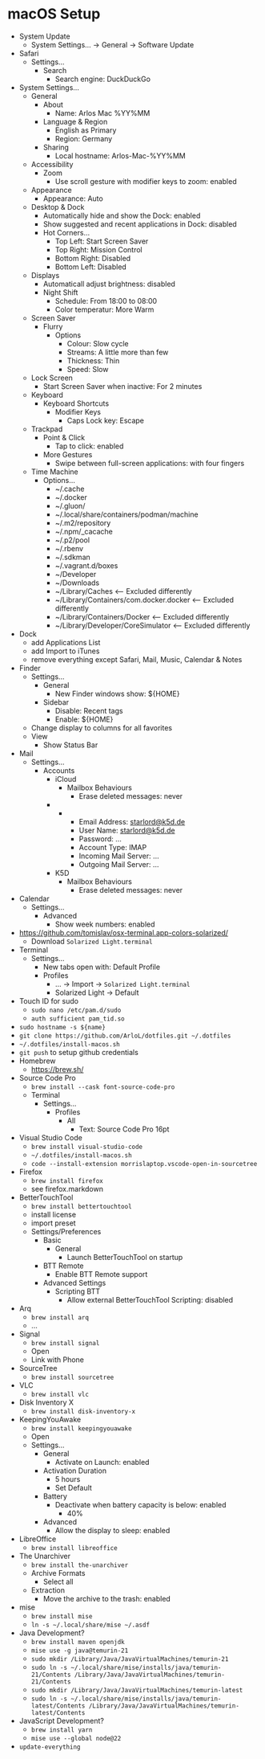 # macOS Setup

* System Update
    * System Settings… -> General -> Software Update
* Safari
    * Settings…
        * Search
            * Search engine: DuckDuckGo
* System Settings…
    * General
        * About
            * Name: Arlos Mac %YY%MM
        * Language & Region
            * English as Primary
            * Region: Germany
        * Sharing
            * Local hostname: Arlos-Mac-%YY%MM
    * Accessibility
        * Zoom
            * Use scroll gesture with modifier keys to zoom: enabled
    * Appearance
        * Appearance: Auto
    * Desktop & Dock
        * Automatically hide and show the Dock: enabled
        * Show suggested and recent applications in Dock: disabled
        * Hot Corners…
            * Top Left: Start Screen Saver
            * Top Right: Mission Control
            * Bottom Right: Disabled
            * Bottom Left: Disabled
    * Displays
        * Automaticall adjust brightness: disabled
        * Night Shift
            * Schedule: From 18:00 to 08:00
            * Color temperatur: More Warm
    * Screen Saver
        * Flurry
            * Options
                * Colour: Slow cycle
                * Streams: A little more than few
                * Thickness: Thin
                * Speed: Slow
    * Lock Screen
        * Start Screen Saver when inactive: For 2 minutes
    * Keyboard
        * Keyboard Shortcuts
            * Modifier Keys
                * Caps Lock key: Escape
    * Trackpad
        * Point & Click
            * Tap to click: enabled
        * More Gestures
            * Swipe between full-screen applications: with four fingers
    * Time Machine
        * Options…
            * ~/.cache
            * ~/.docker
            * ~/.gluon/
            * ~/.local/share/containers/podman/machine
            * ~/.m2/repository
            * ~/.npm/_cacache
            * ~/.p2/pool
            * ~/.rbenv
            * ~/.sdkman
            * ~/.vagrant.d/boxes
            * ~/Developer
            * ~/Downloads
            * ~/Library/Caches <-- Excluded differently
            * ~/Library/Containers/com.docker.docker <-- Excluded differently
            * ~/Library/Containers/Docker <-- Excluded differently
            * ~/Library/Developer/CoreSimulator <-- Excluded differently
* Dock
    * add Applications List
    * add Import to iTunes
    * remove everything except Safari, Mail, Music, Calendar & Notes
* Finder
    * Settings…
        * General
            * New Finder windows show: ${HOME}
        * Sidebar
            * Disable: Recent tags
            * Enable: ${HOME}
    * Change display to columns for all favorites
    * View
        * Show Status Bar
* Mail
    * Settings…
        * Accounts
            * iCloud
                * Mailbox Behaviours
                    * Erase deleted messages: never
            * +
                * Email Address: starlord@k5d.de
                * User Name: starlord@k5d.de
                * Password: …
                * Account Type: IMAP
                * Incoming Mail Server: …
                * Outgoing Mail Server: …
            * K5D
                * Mailbox Behaviours
                    * Erase deleted messages: never
* Calendar
    * Settings…
        * Advanced
            * Show week numbers: enabled
* https://github.com/tomislav/osx-terminal.app-colors-solarized/
    * Download `Solarized Light.terminal`
* Terminal
    * Settings…
        * New tabs open with: Default Profile
        * Profiles
            * … -> Import -> `Solarized Light.terminal`
            * Solarized Light -> Default
* Touch ID for sudo
    * `sudo nano /etc/pam.d/sudo`
    * `auth sufficient pam_tid.so`
* `sudo hostname -s ${name}`
* `git clone https://github.com/ArloL/dotfiles.git ~/.dotfiles`
* `~/.dotfiles/install-macos.sh`
* `git push` to setup github credentials
* Homebrew
    * https://brew.sh/
* Source Code Pro
    * `brew install --cask font-source-code-pro`
    * Terminal
        * Settings…
            * Profiles
                * All
                    * Text: Source Code Pro 16pt
* Visual Studio Code
    * `brew install visual-studio-code`
    * `~/.dotfiles/install-macos.sh`
    * `code --install-extension morrislaptop.vscode-open-in-sourcetree`
* Firefox
    * `brew install firefox`
    * see firefox.markdown
* BetterTouchTool
    * `brew install bettertouchtool`
    * install license
    * import preset
    * Settings/Preferences
        * Basic
            * General
                * Launch BetterTouchTool on startup
        * BTT Remote
            * Enable BTT Remote support
        * Advanced Settings
            * Scripting BTT
                * Allow external BetterTouchTool Scripting: disabled
* Arq
    * `brew install arq`
    *   …
* Signal
    * `brew install signal`
    * Open
    * Link with Phone
* SourceTree
    * `brew install sourcetree`
* VLC
    * `brew install vlc`
* Disk Inventory X
    * `brew install disk-inventory-x`
* KeepingYouAwake
    * `brew install keepingyouawake`
    * Open
    * Settings…
        * General
            * Activate on Launch: enabled
        * Activation Duration
            * 5 hours
            * Set Default
        * Battery
            * Deactivate when battery capacity is below: enabled
                * 40%
        * Advanced
            * Allow the display to sleep: enabled
* LibreOffice
    * `brew install libreoffice`
* The Unarchiver
    * `brew install the-unarchiver`
    * Archive Formats
        * Select all
    * Extraction
        * Move the archive to the trash: enabled
* mise
    * `brew install mise`
    * `ln -s ~/.local/share/mise ~/.asdf`
* Java Development?
    * `brew install maven openjdk`
    * `mise use -g java@temurin-21`
    * `sudo mkdir /Library/Java/JavaVirtualMachines/temurin-21`
    * `sudo ln -s ~/.local/share/mise/installs/java/temurin-21/Contents /Library/Java/JavaVirtualMachines/temurin-21/Contents`
    * `sudo mkdir /Library/Java/JavaVirtualMachines/temurin-latest`
    * `sudo ln -s ~/.local/share/mise/installs/java/temurin-latest/Contents /Library/Java/JavaVirtualMachines/temurin-latest/Contents`
* JavaScript Development?
    * `brew install yarn`
    * `mise use --global node@22`
* `update-everything`
